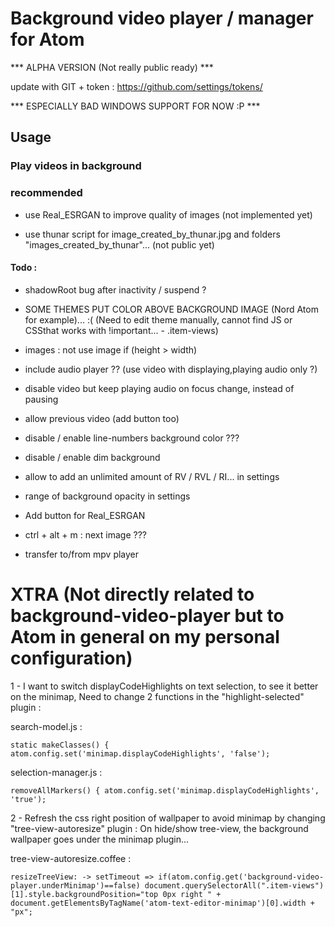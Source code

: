 # Background video player / manager for Atom

*** ALPHA VERSION (Not really public ready) ***

update with GIT + token : https://github.com/settings/tokens/

*** ESPECIALLY BAD WINDOWS SUPPORT FOR NOW :P ***

## Usage

### Play videos in background

### recommended

- use Real_ESRGAN to improve quality of images (not implemented yet)

- use thunar script for image_created_by_thunar.jpg and folders "images_created_by_thunar"... (not public yet)

#### Todo :

- shadowRoot bug after inactivity / suspend ?

- SOME THEMES PUT COLOR ABOVE BACKGROUND IMAGE (Nord Atom for example)... :(
  (Need to edit theme manually, cannot find JS or CSSthat works with !important... - .item-views)

- images : not use image if (height > width)

- include audio player ?? (use video with displaying,playing audio only ?)

- disable video but keep playing audio on focus change, instead of pausing

- allow previous video (add button too)

- disable / enable line-numbers background color ???

- disable / enable dim background

- allow to add an unlimited amount of RV / RVL / RI... in settings

- range of background opacity in settings

- Add button for Real_ESRGAN

- ctrl + alt + m : next image ???

- transfer to/from mpv player

# XTRA (Not directly related to background-video-player but to Atom in general on my personal configuration)

1 - I want to switch displayCodeHighlights on text selection, to see it better on the minimap,
Need to change 2 functions in the "highlight-selected" plugin :

search-model.js :

`static makeClasses() {
  atom.config.set('minimap.displayCodeHighlights', 'false');`

selection-manager.js :

`removeAllMarkers() {
  atom.config.set('minimap.displayCodeHighlights', 'true');`

2 - Refresh the css right position of wallpaper to avoid minimap by changing "tree-view-autoresize" plugin :
On hide/show tree-view, the background wallpaper goes under the minimap plugin...

tree-view-autoresize.coffee :

`resizeTreeView: ->
    setTimeout =>
      if(atom.config.get('background-video-player.underMinimap')==false)
        document.querySelectorAll(".item-views")[1].style.backgroundPosition="top 0px right "
        + document.getElementsByTagName('atom-text-editor-minimap')[0].width + "px";`
